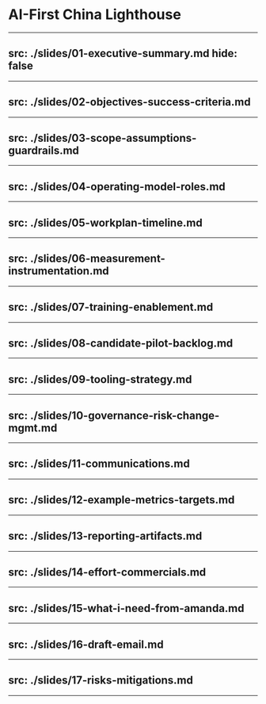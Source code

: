 # AI-First China Lighthouse

---
src: ./slides/01-executive-summary.md
hide: false
---

---
src: ./slides/02-objectives-success-criteria.md
---

---
src: ./slides/03-scope-assumptions-guardrails.md
---

---
src: ./slides/04-operating-model-roles.md
---

---
src: ./slides/05-workplan-timeline.md
---

---
src: ./slides/06-measurement-instrumentation.md
---

---
src: ./slides/07-training-enablement.md
---

---
src: ./slides/08-candidate-pilot-backlog.md
---

---
src: ./slides/09-tooling-strategy.md
---

---
src: ./slides/10-governance-risk-change-mgmt.md
---

---
src: ./slides/11-communications.md
---

---
src: ./slides/12-example-metrics-targets.md
---

---
src: ./slides/13-reporting-artifacts.md
---

---
src: ./slides/14-effort-commercials.md
---

---
src: ./slides/15-what-i-need-from-amanda.md
---

---
src: ./slides/16-draft-email.md
---

---
src: ./slides/17-risks-mitigations.md
---

---